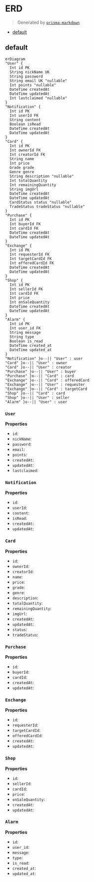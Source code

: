 # ERD
> Generated by [`prisma-markdown`](https://github.com/samchon/prisma-markdown)

- [default](#default)

## default
```mermaid
erDiagram
"User" {
  Int id PK
  String nickName UK
  String password
  String email UK "nullable"
  Int points "nullable"
  DateTime createdAt
  DateTime updatedAt
  Int lastclaimed "nullable"
}
"Notification" {
  Int id PK
  Int userId FK
  String content
  Boolean isRead
  DateTime createdAt
  DateTime updatedAt
}
"Card" {
  Int id PK
  Int ownerId FK
  Int creatorId FK
  String name
  Int price
  Grade grade
  Genre genre
  String description "nullable"
  Int totalQuantity
  Int remainingQuantity
  String imgUrl
  DateTime createdAt
  DateTime updatedAt
  CardStatus status "nullable"
  TradeStatus tradeStatus "nullable"
}
"Purchase" {
  Int id PK
  Int buyerId FK
  Int cardId FK
  DateTime createdAt
  DateTime updatedAt
}
"Exchange" {
  Int id PK
  Int requesterId FK
  Int targetCardId FK
  Int offeredCardId FK
  DateTime createdAt
  DateTime updatedAt
}
"Shop" {
  Int id PK
  Int sellerId FK
  Int cardId FK
  Int price
  Int onSaleQuantity
  DateTime createdAt
  DateTime updatedAt
}
"Alarm" {
  Int id PK
  Int user_id FK
  String message
  String type
  Boolean is_read
  DateTime created_at
  DateTime updated_at
}
"Notification" }o--|| "User" : user
"Card" }o--|| "User" : owner
"Card" }o--|| "User" : creator
"Purchase" }o--|| "User" : buyer
"Purchase" }o--|| "Card" : card
"Exchange" }o--|| "Card" : offeredCard
"Exchange" }o--|| "User" : requester
"Exchange" }o--|| "Card" : targetCard
"Shop" }o--|| "Card" : card
"Shop" }o--|| "User" : seller
"Alarm" }o--|| "User" : user
```

### `User`

**Properties**
  - `id`: 
  - `nickName`: 
  - `password`: 
  - `email`: 
  - `points`: 
  - `createdAt`: 
  - `updatedAt`: 
  - `lastclaimed`: 

### `Notification`

**Properties**
  - `id`: 
  - `userId`: 
  - `content`: 
  - `isRead`: 
  - `createdAt`: 
  - `updatedAt`: 

### `Card`

**Properties**
  - `id`: 
  - `ownerId`: 
  - `creatorId`: 
  - `name`: 
  - `price`: 
  - `grade`: 
  - `genre`: 
  - `description`: 
  - `totalQuantity`: 
  - `remainingQuantity`: 
  - `imgUrl`: 
  - `createdAt`: 
  - `updatedAt`: 
  - `status`: 
  - `tradeStatus`: 

### `Purchase`

**Properties**
  - `id`: 
  - `buyerId`: 
  - `cardId`: 
  - `createdAt`: 
  - `updatedAt`: 

### `Exchange`

**Properties**
  - `id`: 
  - `requesterId`: 
  - `targetCardId`: 
  - `offeredCardId`: 
  - `createdAt`: 
  - `updatedAt`: 

### `Shop`

**Properties**
  - `id`: 
  - `sellerId`: 
  - `cardId`: 
  - `price`: 
  - `onSaleQuantity`: 
  - `createdAt`: 
  - `updatedAt`: 

### `Alarm`

**Properties**
  - `id`: 
  - `user_id`: 
  - `message`: 
  - `type`: 
  - `is_read`: 
  - `created_at`: 
  - `updated_at`: 
